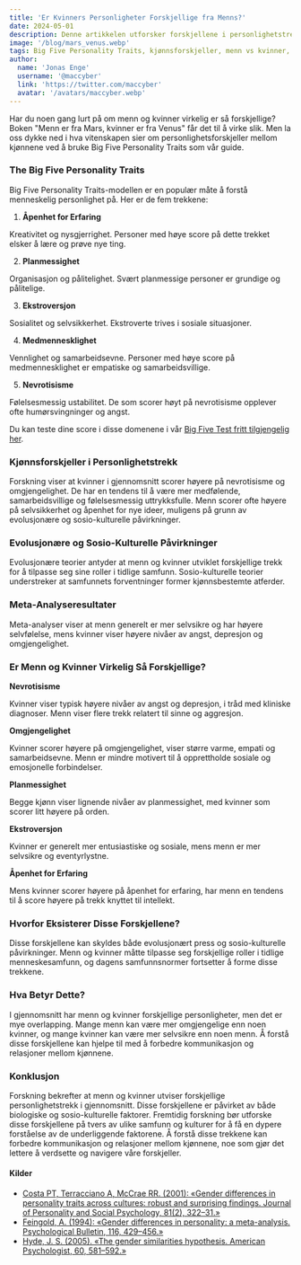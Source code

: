 ```yaml
---
title: 'Er Kvinners Personligheter Forskjellige fra Menns?'
date: 2024-05-01
description: Denne artikkelen utforsker forskjellene i personlighetstrekk mellom menn og kvinner ved å bruke Big Five Personality Traits-modellen, og fremhever hvordan kjønn påvirker disse trekkene og rollene til evolusjonære og sosio-kulturelle faktorer.
image: '/blog/mars_venus.webp'
tags: Big Five Personality Traits, kjønnsforskjeller, menn vs kvinner, personlighetstrekk, ekstroversjon, omgjengelighet, planmessighet, nevrotisisme, åpenhet for erfaringer, personlighetspsykologi, kjønnsroller, personlighetsforskning, kjønnspsykologi, evolusjonspsykologi, sosio-kulturelle påvirkninger, personlighetsvurdering, personlighetsstudier, psykologiske trekk, personlighet og kjønn, menneskelig atferd, sammenligning av personlighetstrekk, kjønnsbestemte atferder, psykologiske forskjeller, personlighetsanalyse, menns personligheter, kvinners personligheter, forstå personlighetstrekk, personlighetsutvikling, personlighetstrekk hos menn, personlighetstrekk hos kvinner
author:
  name: 'Jonas Enge'
  username: '@maccyber'
  link: 'https://twitter.com/maccyber'
  avatar: '/avatars/maccyber.webp'
---
```


Har du noen gang lurt på om menn og kvinner virkelig er så forskjellige? Boken "Menn er fra Mars, kvinner er fra Venus" får det til å virke slik. Men la oss dykke ned i hva vitenskapen sier om personlighetsforskjeller mellom kjønnene ved å bruke Big Five Personality Traits som vår guide.

### The Big Five Personality Traits

Big Five Personality Traits-modellen er en populær måte å forstå menneskelig personlighet på. Her er de fem trekkene:

1. **Åpenhet for Erfaring**

Kreativitet og nysgjerrighet. Personer med høye score på dette trekket elsker å lære og prøve nye ting.

2. **Planmessighet**

Organisasjon og pålitelighet. Svært planmessige personer er grundige og pålitelige.

3. **Ekstroversjon**

Sosialitet og selvsikkerhet. Ekstroverte trives i sosiale situasjoner.

4. **Medmennesklighet**

Vennlighet og samarbeidsevne. Personer med høye score på medmennesklighet er empatiske og samarbeidsvillige.

5. **Nevrotisisme**

Følelsesmessig ustabilitet. De som scorer høyt på nevrotisisme opplever ofte humørsvingninger og angst.

Du kan teste dine score i disse domenene i vår [Big Five Test fritt tilgjengelig her](https://bigfive-test.com).

### Kjønnsforskjeller i Personlighetstrekk

Forskning viser at kvinner i gjennomsnitt scorer høyere på nevrotisisme og omgjengelighet. De har en tendens til å være mer medfølende, samarbeidsvillige og følelsesmessig uttrykksfulle. Menn scorer ofte høyere på selvsikkerhet og åpenhet for nye ideer, muligens på grunn av evolusjonære og sosio-kulturelle påvirkninger.

### Evolusjonære og Sosio-Kulturelle Påvirkninger

Evolusjonære teorier antyder at menn og kvinner utviklet forskjellige trekk for å tilpasse seg sine roller i tidlige samfunn. Sosio-kulturelle teorier understreker at samfunnets forventninger former kjønnsbestemte atferder.

### Meta-Analyseresultater

Meta-analyser viser at menn generelt er mer selvsikre og har høyere selvfølelse, mens kvinner viser høyere nivåer av angst, depresjon og omgjengelighet.

### Er Menn og Kvinner Virkelig Så Forskjellige?

**Nevrotisisme**

Kvinner viser typisk høyere nivåer av angst og depresjon, i tråd med kliniske diagnoser. Menn viser flere trekk relatert til sinne og aggresjon.

**Omgjengelighet**

Kvinner scorer høyere på omgjengelighet, viser større varme, empati og samarbeidsevne. Menn er mindre motivert til å opprettholde sosiale og emosjonelle forbindelser.

**Planmessighet**

Begge kjønn viser lignende nivåer av planmessighet, med kvinner som scorer litt høyere på orden.

**Ekstroversjon**

Kvinner er generelt mer entusiastiske og sosiale, mens menn er mer selvsikre og eventyrlystne.

**Åpenhet for Erfaring**

Mens kvinner scorer høyere på åpenhet for erfaring, har menn en tendens til å score høyere på trekk knyttet til intellekt.

### Hvorfor Eksisterer Disse Forskjellene?

Disse forskjellene kan skyldes både evolusjonært press og sosio-kulturelle påvirkninger. Menn og kvinner måtte tilpasse seg forskjellige roller i tidlige menneskesamfunn, og dagens samfunnsnormer fortsetter å forme disse trekkene.

### Hva Betyr Dette?

I gjennomsnitt har menn og kvinner forskjellige personligheter, men det er mye overlapping. Mange menn kan være mer omgjengelige enn noen kvinner, og mange kvinner kan være mer selvsikre enn noen menn. Å forstå disse forskjellene kan hjelpe til med å forbedre kommunikasjon og relasjoner mellom kjønnene.

### Konklusjon

Forskning bekrefter at menn og kvinner utviser forskjellige personlighetstrekk i gjennomsnitt. Disse forskjellene er påvirket av både biologiske og sosio-kulturelle faktorer. Fremtidig forskning bør utforske disse forskjellene på tvers av ulike samfunn og kulturer for å få en dypere forståelse av de underliggende faktorene. Å forstå disse trekkene kan forbedre kommunikasjon og relasjoner mellom kjønnene, noe som gjør det lettere å verdsette og navigere våre forskjeller.

#### **Kilder**

- [Costa PT, Terracciano A, McCrae RR. (2001): «Gender differences in personality traits across cultures: robust and surprising findings. Journal of Personality and Social Psychology, 81(2), 322–31.»](https://psycnet.apa.org/record/2001-01642-012)
- [Feingold, A. (1994): «Gender differences in personality: a meta-analysis. Psychological Bulletin, 116, 429–456.»](https://psycnet.apa.org/record/1995-09434-001?doi=1)
- [Hyde, J. S. (2005). «The gender similarities hypothesis. American Psychologist, 60, 581–592.»](https://www.apa.org/pubs/journals/releases/amp-606581.pdf)
